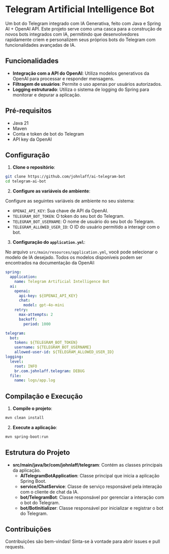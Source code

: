 # Telegram Artificial Intelligence Bot

Um bot do Telegram integrado com IA Generativa, feito com Java e Spring AI + OpenAI API. Este projeto serve como uma casca para a construção de novos bots integrados com IA, permitindo que desenvolvedores rapidamente criem e personalizem seus próprios bots do Telegram com funcionalidades avançadas de IA.

## Funcionalidades

- **Integração com a API do OpenAI**: Utiliza modelos generativos da OpenAI para processar e responder mensagens.
- **Filtragem de usuários**: Permite o uso apenas por usuários autorizados.
- **Logging estruturado**: Utiliza o sistema de logging do Spring para monitorar e depurar a aplicação.

## Pré-requisitos

- Java 21
- Maven
- Conta e token de bot do Telegram
- API key da OpenAI

## Configuração

1. **Clone o repositório**:
```bash
git clone https://github.com/johnlaff/ai-telegram-bot
cd telegram-ai-bot
```

2. **Configure as variáveis de ambiente**:

Configure as seguintes variáveis de ambiente no seu sistema:

- `OPENAI_API_KEY`: Sua chave de API da OpenAI.
- `TELEGRAM_BOT_TOKEN`: O token do seu bot do Telegram.
- `TELEGRAM_BOT_USERNAME`: O nome de usuário do seu bot do Telegram.
- `TELEGRAM_ALLOWED_USER_ID`: O ID do usuário permitido a interagir com o bot.

3. **Configuração do `application.yml`**:

No arquivo `src/main/resources/application.yml`, você pode selecionar o modelo de IA desejado. Todos os modelos disponíveis podem ser encontrados na documentação da OpenAI:

```yaml
spring:
  application:
    name: Telegram Artificial Intelligence Bot
  ai:
    openai:
      api-key: ${OPENAI_API_KEY}
      chat:
        model: gpt-4o-mini
    retry:
      max-attempts: 2
      backoff:
        period: 1000

telegram:
  bot:
    token: ${TELEGRAM_BOT_TOKEN}
    username: ${TELEGRAM_BOT_USERNAME}
    allowed-user-id: ${TELEGRAM_ALLOWED_USER_ID}
logging:
  level:
    root: INFO
    br.com.johnlaff.telegram: DEBUG
  file:
    name: logs/app.log
```

## Compilação e Execução

1. **Compile o projeto**:
```bash
mvn clean install
```
2. **Execute a aplicação**:
```bash
mvn spring-boot:run
```
## Estrutura do Projeto

- **src/main/java/br/com/johnlaff/telegram**: Contém as classes principais da aplicação.
  - **AITelegramBotApplication**: Classe principal que inicia a aplicação Spring Boot.
  - **service/ChatService**: Classe de serviço responsável pela interação com o cliente de chat da IA.
  - **bot/TelegramBot**: Classe responsável por gerenciar a interação com o bot do Telegram.
  - **bot/BotInitializer**: Classe responsável por inicializar e registrar o bot do Telegram.

## Contribuições

Contribuições são bem-vindas! Sinta-se à vontade para abrir issues e pull requests.
